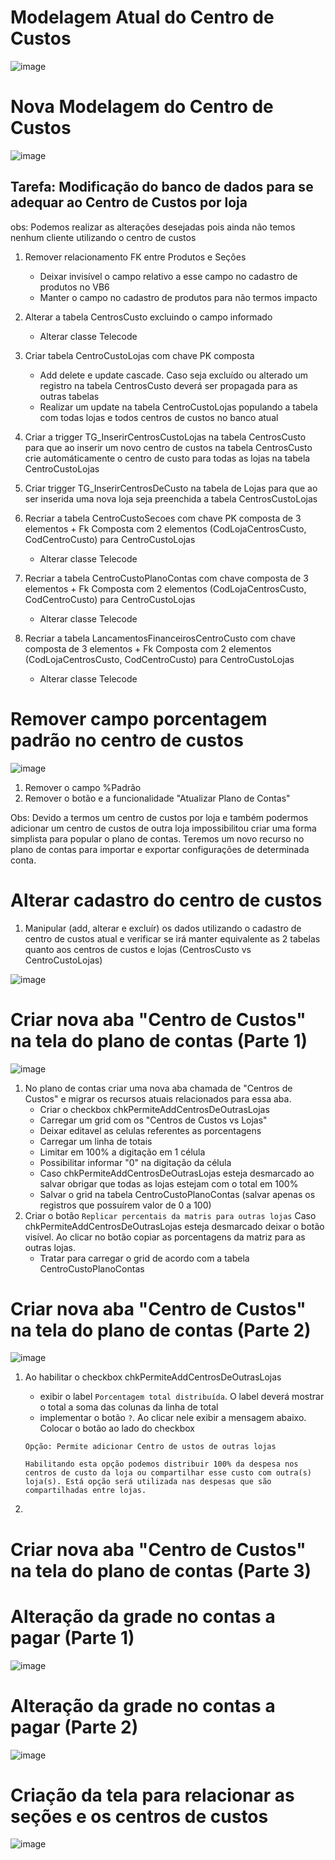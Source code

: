 # Modelagem Atual do Centro de Custos

![image](https://user-images.githubusercontent.com/80394522/174605425-2bd7b260-d9c2-4a87-a259-ca2543f67291.png)


# Nova Modelagem do Centro de Custos


![image](https://user-images.githubusercontent.com/80394522/175109696-a1b91399-2c58-4942-a7fc-5dfe7206dae9.png)


## Tarefa: Modificação do banco de dados para se adequar ao Centro de Custos por loja

obs: Podemos realizar as alterações desejadas pois ainda não temos nenhum cliente utilizando o centro de custos

1. Remover relacionamento FK entre Produtos e Seções
    - Deixar invisível o campo relativo a esse campo no cadastro de produtos no VB6
    - Manter o campo no cadastro de produtos para não termos impacto

1. Alterar a tabela CentrosCusto excluindo o campo informado
    - Alterar classe Telecode

1. Criar tabela CentroCustoLojas com chave PK composta
    - Add delete e update cascade. Caso seja excluído ou alterado um registro na tabela CentrosCusto deverá ser propagada para as outras tabelas
    - Realizar um update na tabela CentroCustoLojas populando a tabela com todas lojas e todos centros de custos no banco atual

1. Criar a trigger TG_InserirCentrosCustoLojas na tabela CentrosCusto para que ao inserir um novo centro de custos na tabela CentrosCusto crie automáticamente o centro de custo para todas as lojas na tabela CentroCustoLojas

1. Criar trigger TG_InserirCentrosDeCusto na tabela de Lojas para que ao ser inserida uma nova loja seja preenchida a tabela CentrosCustoLojas

1. Recriar a tabela CentroCustoSecoes com chave PK composta de 3 elementos + Fk Composta com 2 elementos (CodLojaCentrosCusto, CodCentroCusto) para CentroCustoLojas
    - Alterar classe Telecode

1. Recriar a tabela CentroCustoPlanoContas com chave composta de 3 elementos + Fk Composta com 2 elementos (CodLojaCentrosCusto, CodCentroCusto) para CentroCustoLojas
    - Alterar classe Telecode

1. Recriar a tabela LancamentosFinanceirosCentroCusto com chave composta de 3 elementos + Fk Composta com 2 elementos (CodLojaCentrosCusto, CodCentroCusto) para CentroCustoLojas
    - Alterar classe Telecode


# Remover campo porcentagem padrão no centro de custos

![image](https://user-images.githubusercontent.com/80394522/174673749-689b26fb-30b0-4a4b-8f93-57fd1e132870.png)

1. Remover o campo %Padrão
1. Remover o botão e a funcionalidade "Atualizar Plano de Contas"

Obs: Devido a termos um centro de custos por loja e também podermos adicionar um centro de custos de outra loja impossibilitou criar uma forma simplista para popular o plano de contas.
Teremos um novo recurso no plano de contas para importar e exportar configurações de determinada conta.


# Alterar cadastro do centro de custos

1. Manipular (add, alterar e excluír) os dados utilizando o cadastro de centro de custos atual e verificar se irá manter equivalente as 2 tabelas quanto aos centros de custos e lojas (CentrosCusto vs CentroCustoLojas)

![image](https://user-images.githubusercontent.com/80394522/174691133-ce0041e8-6d73-4bff-82bd-433574046278.png)

# Criar nova aba "Centro de Custos" na tela do plano de contas (Parte 1)

![image](https://user-images.githubusercontent.com/80394522/174691639-a825bf55-2e33-4b02-b182-220e5116c54a.png)

1. No plano de contas criar uma nova aba chamada de "Centros de Custos" e migrar os recursos atuais relacionados para essa aba.
    - Criar o checkbox chkPermiteAddCentrosDeOutrasLojas
    - Carregar um grid com os "Centros de Custos vs Lojas"
    - Deixar editavel as celulas referentes as porcentagens
    - Carregar um linha de totais
    - Limitar em 100% a digitação em 1 célula
    - Possibilitar informar "0" na digitação da célula
    - Caso chkPermiteAddCentrosDeOutrasLojas esteja desmarcado ao salvar obrigar que todas as lojas estejam com o total em 100%
    - Salvar o grid na tabela CentroCustoPlanoContas (salvar apenas os registros que possuírem valor de 0 a 100)
1. Criar o botão `Replicar percentais da matris para outras lojas` Caso chkPermiteAddCentrosDeOutrasLojas esteja desmarcado deixar o botão visível. Ao clicar no botão copiar as porcentagens da matriz para as outras lojas.
    - Tratar para carregar o grid de acordo com a tabela CentroCustoPlanoContas


# Criar nova aba "Centro de Custos" na tela do plano de contas (Parte 2)

![image](https://user-images.githubusercontent.com/80394522/174691186-17f5f0e5-aeb5-45b8-9564-aeff0f6d1180.png)

1. Ao habilitar o checkbox chkPermiteAddCentrosDeOutrasLojas 
    - exibir o label `Porcentagem total distribuída`. O label deverá mostrar o total a soma das colunas da linha de total
    - implementar o botão `?`. Ao clicar nele exibir a mensagem abaixo. Colocar o botão ao lado do checkbox

    ```    
    Opção: Permite adicionar Centro de ustos de outras lojas

    Habilitando esta opção podemos distribuir 100% da despesa nos centros de custo da loja ou compartilhar esse custo com outra(s) loja(s). Está opção será utilizada nas despesas que são compartilhadas entre lojas.

    ```

1. 


# Criar nova aba "Centro de Custos" na tela do plano de contas (Parte 3)

# Alteração da grade no contas a pagar (Parte 1)

![image](https://user-images.githubusercontent.com/80394522/174691224-e4bfeb32-365c-42ca-badc-1302d7125c5d.png)

# Alteração da grade no contas a pagar (Parte 2)

![image](https://user-images.githubusercontent.com/80394522/174691257-a0e6f9c2-4abd-4a2b-bfc0-63725c6d7eef.png)

# Criação da tela para relacionar as seções e os centros de custos

![image](https://user-images.githubusercontent.com/80394522/174691282-faa96fbf-627a-4553-8bbd-1095e9e5fbf0.png)


